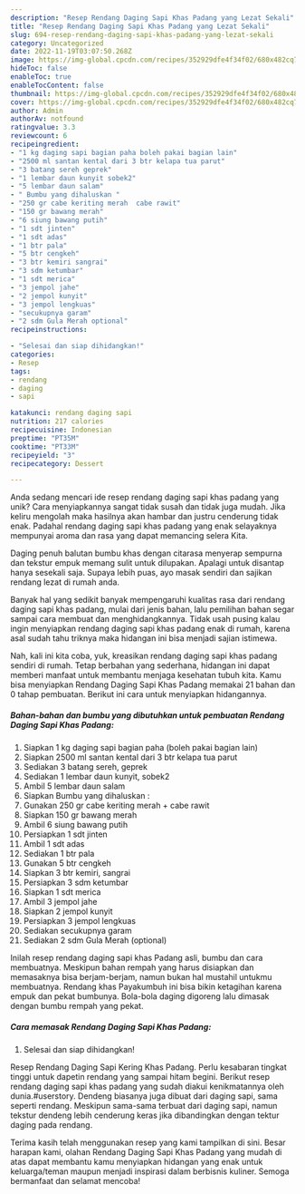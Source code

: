 ```yaml
---
description: "Resep Rendang Daging Sapi Khas Padang yang Lezat Sekali"
title: "Resep Rendang Daging Sapi Khas Padang yang Lezat Sekali"
slug: 694-resep-rendang-daging-sapi-khas-padang-yang-lezat-sekali
category: Uncategorized
date: 2022-11-19T03:07:50.268Z
image: https://img-global.cpcdn.com/recipes/352929dfe4f34f02/680x482cq70/rendang-daging-sapi-khas-padang-foto-resep-utama.jpg
hideToc: false
enableToc: true
enableTocContent: false
thumbnail: https://img-global.cpcdn.com/recipes/352929dfe4f34f02/680x482cq70/rendang-daging-sapi-khas-padang-foto-resep-utama.jpg
cover: https://img-global.cpcdn.com/recipes/352929dfe4f34f02/680x482cq70/rendang-daging-sapi-khas-padang-foto-resep-utama.jpg
author: Admin
authorAv: notfound
ratingvalue: 3.3
reviewcount: 6
recipeingredient:
- "1 kg daging sapi bagian paha boleh pakai bagian lain"
- "2500 ml santan kental dari 3 btr kelapa tua parut"
- "3 batang sereh geprek"
- "1 lembar daun kunyit sobek2"
- "5 lembar daun salam"
- " Bumbu yang dihaluskan "
- "250 gr cabe keriting merah  cabe rawit"
- "150 gr bawang merah"
- "6 siung bawang putih"
- "1 sdt jinten"
- "1 sdt adas"
- "1 btr pala"
- "5 btr cengkeh"
- "3 btr kemiri sangrai"
- "3 sdm ketumbar"
- "1 sdt merica"
- "3 jempol jahe"
- "2 jempol kunyit"
- "3 jempol lengkuas"
- "secukupnya garam"
- "2 sdm Gula Merah optional"
recipeinstructions:

- "Selesai dan siap dihidangkan!"
categories:
- Resep
tags:
- rendang
- daging
- sapi

katakunci: rendang daging sapi 
nutrition: 217 calories
recipecuisine: Indonesian
preptime: "PT35M"
cooktime: "PT33M"
recipeyield: "3"
recipecategory: Dessert

---
```





Anda sedang mencari ide resep rendang daging sapi khas padang yang unik? Cara menyiapkannya sangat tidak susah dan tidak juga mudah. Jika keliru mengolah maka hasilnya akan hambar dan justru cenderung tidak enak. Padahal rendang daging sapi khas padang yang enak selayaknya mempunyai aroma dan rasa yang dapat memancing selera Kita.





Daging penuh balutan bumbu khas dengan citarasa menyerap sempurna dan tekstur empuk memang sulit untuk dilupakan. Apalagi untuk disantap hanya sesekali saja. Supaya lebih puas, ayo masak sendiri dan sajikan rendang lezat di rumah anda.

Banyak hal yang sedikit banyak mempengaruhi kualitas rasa dari rendang daging sapi khas padang, mulai dari jenis bahan, lalu pemilihan bahan segar sampai cara membuat dan menghidangkannya. Tidak usah pusing kalau ingin menyiapkan rendang daging sapi khas padang enak di rumah, karena asal sudah tahu triknya maka hidangan ini bisa menjadi sajian istimewa.






Nah, kali ini kita coba, yuk, kreasikan rendang daging sapi khas padang sendiri di rumah. Tetap berbahan yang sederhana, hidangan ini dapat memberi manfaat untuk membantu menjaga kesehatan tubuh kita. Kamu bisa menyiapkan Rendang Daging Sapi Khas Padang memakai 21 bahan dan 0 tahap pembuatan. Berikut ini cara untuk menyiapkan hidangannya.

<!--inarticleads1-->

##### Bahan-bahan dan bumbu yang dibutuhkan untuk pembuatan Rendang Daging Sapi Khas Padang:

1. Siapkan 1 kg daging sapi bagian paha (boleh pakai bagian lain)
1. Siapkan 2500 ml santan kental dari 3 btr kelapa tua parut
1. Sediakan 3 batang sereh, geprek
1. Sediakan 1 lembar daun kunyit, sobek2
1. Ambil 5 lembar daun salam
1. Siapkan  Bumbu yang dihaluskan :
1. Gunakan 250 gr cabe keriting merah + cabe rawit
1. Siapkan 150 gr bawang merah
1. Ambil 6 siung bawang putih
1. Persiapkan 1 sdt jinten
1. Ambil 1 sdt adas
1. Sediakan 1 btr pala
1. Gunakan 5 btr cengkeh
1. Siapkan 3 btr kemiri, sangrai
1. Persiapkan 3 sdm ketumbar
1. Siapkan 1 sdt merica
1. Ambil 3 jempol jahe
1. Siapkan 2 jempol kunyit
1. Persiapkan 3 jempol lengkuas
1. Sediakan secukupnya garam
1. Sediakan 2 sdm Gula Merah (optional)


Inilah resep rendang daging sapi khas Padang asli, bumbu dan cara membuatnya. Meskipun bahan rempah yang harus disiapkan dan memasaknya bisa berjam-berjam, namun bukan hal mustahil untukmu membuatnya. Rendang khas Payakumbuh ini bisa bikin ketagihan karena empuk dan pekat bumbunya. Bola-bola daging digoreng lalu dimasak dengan bumbu rempah yang pekat. 

<!--inarticleads2-->

##### Cara memasak Rendang Daging Sapi Khas Padang:


1. Selesai dan siap dihidangkan!

Resep Rendang Daging Sapi Kering Khas Padang. Perlu kesabaran tingkat tinggi untuk dapetin rendang yang sampai hitam begini. Berikut resep rendang daging sapi khas padang yang sudah diakui kenikmatannya oleh dunia.#userstory. Dendeng biasanya juga dibuat dari daging sapi, sama seperti rendang. Meskipun sama-sama terbuat dari daging sapi, namun tekstur dendeng lebih cenderung keras jika dibandingkan dengan tektur daging pada rendang. 

Terima kasih telah menggunakan resep yang kami tampilkan di sini. Besar harapan kami, olahan Rendang Daging Sapi Khas Padang yang mudah di atas dapat membantu kamu menyiapkan hidangan yang enak untuk keluarga/teman maupun menjadi inspirasi dalam berbisnis kuliner. Semoga bermanfaat dan selamat mencoba!

